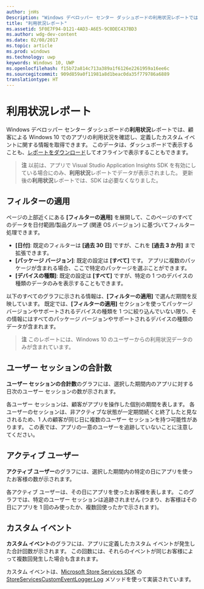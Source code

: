 ```yaml
---
author: jnHs
Description: "Windows デベロッパー センター ダッシュボードの利用状況レポートでは、顧客によるアプリの利用状況を確認できます。"
title: "利用状況レポート"
ms.assetid: 5F0E7F94-D121-4AD3-A6E5-9C0DEC437BD3
ms.author: wdg-dev-content
ms.date: 02/08/2017
ms.topic: article
ms.prod: windows
ms.technology: uwp
keywords: Windows 10, UWP
ms.openlocfilehash: f15b72a814c713a389a1f6126e2261959a16ee6c
ms.sourcegitcommit: 909d859a0f11981a8d1beac0da35f779786a6889
translationtype: HT
---
```

# <a name="usage-report"></a>利用状況レポート


Windows デベロッパー センター ダッシュボードの**利用状況**レポートでは、顧客による Windows 10 でのアプリの利用状況を確認し、定義したカスタム イベントに関する情報を取得できます。 このデータは、ダッシュボードで表示することも、[レポートをダウンロード](download-analytic-reports.md)してオフラインで表示することもできます。

> **注**  以前は、アプリで Visual Studio Application Insights SDK を有効にしている場合にのみ、**利用状況**レポートでデータが表示されました。 更新後の**利用状況**レポートでは、SDK は必要なくなりました。

## <a name="apply-filters"></a>フィルターの適用


ページの上部近くにある **[フィルターの適用]** を展開して、このページのすべてのデータを日付範囲/製品グループ (関連 OS バージョン) に基づいてフィルター処理できます。

-   **[日付]**: 既定のフィルターは **[過去 30 日]** ですが、これを **[過去 3 か月]** まで拡張できます。
-   **[パッケージ バージョン]**: 既定の設定は **[すべて]** です。 アプリに複数のパッケージが含まれる場合、ここで特定のパッケージを選ぶことができます。
-   **[デバイスの種類]**: 既定の設定は **[すべて]** ですが、特定の 1 つのデバイスの種類のデータのみを表示することもできます。

以下のすべてのグラフに示される情報は、**[フィルターの適用]** で選んだ期間を反映しています。 既定では、**[フィルターの適用]** セクションを使ってパッケージ バージョンやサポートされるデバイスの種類を 1 つに絞り込んでいない限り、その情報にはすべてのパッケージ バージョンやサポートされるデバイスの種類のデータが含まれます。

> **注** このレポートには、Windows 10 のユーザーからの利用状況データのみが含まれています。

## <a name="total-user-sessions"></a>ユーザー セッションの合計数

**ユーザー セッションの合計数**のグラフには、選択した期間内のアプリに対する日次のユーザー セッションの数が示されます。

各ユーザー セッションは、顧客がアプリを操作した個別の期間を表します。 各ユーザーのセッションは、非アクティブな状態が一定期間続くと終了したと見なされるため、1 人の顧客が同じ日に複数のユーザー セッションを持つ可能性があります。 この表では、アプリの一意のユーザーを追跡していないことに注意してください。

## <a name="active-users"></a>アクティブ ユーザー

**アクティブ ユーザー**のグラフには、選択した期間内の特定の日にアプリを使ったお客様の数が示されます。

各アクティブ ユーザーは、その日にアプリを使ったお客様を表します。 このグラフでは、特定のユーザー セッションは追跡されません (つまり、お客様はその日にアプリを 1 回のみ使ったか、複数回使ったかで示されます)。

## <a name="custom-events"></a>カスタム イベント

**カスタム イベント**のグラフには、アプリに定義したカスタム イベントが発生した合計回数が示されます。 この回数には、それらのイベントが同じお客様によって複数回発生した場合も含まれます。

カスタム イベントは、[Microsoft Store Services SDK](../monetize/microsoft-store-services-sdk.md) の [StoreServicesCustomEventLogger.Log](https://msdn.microsoft.com/library/windows/apps/microsoft.services.store.engagement.storeservicescustomeventlogger.log.aspx) メソッドを使って実装されています。



 
